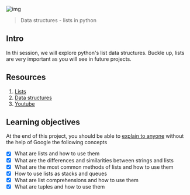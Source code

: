 ![img](https://assets.imaginablefutures.com/media/images/ALX_Logo.max-200x150.png)

> Data structures - lists in python 

## Intro 
In thi session, we will explore python's list data structures. Buckle up, lists are very important as you will see in future projects. 

## Resources 

1. [Lists](https://docs.python.org/3/tutorial/introduction.html#lists)
2. [Data structures ](https://docs.python.org/3/tutorial/datastructures.html)
3. [Youtube](https://www.youtube.com/watch?v=A1HUzrvS-Pw)

## Learning objectives 

At the end of this project, you should be able to [explain to anyone](https://fs.blog/feynman-learning-technique/) without the help of Google the following concepts

* [X] What are lists and how to use them
* [X] What are the differences and similarities between strings and lists
* [X] What are the most common methods of lists and how to use them
* [X] How to use lists as stacks and queues
* [X] What are list comprehensions and how to use them
* [X] What are tuples and how to use them